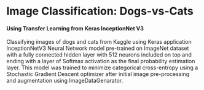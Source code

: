 # Image Classification: Dogs-vs-Cats

#### Using Transfer Learning from Keras InceptionNet V3

Classifying images of dogs and cats from Kaggle using Keras application InceptionNetV3 Neural Network model pre-trained on ImageNet dataset with a fully connected hidden layer with 512 neurons included on top and ending with a layer of Softmax activation as the final probability estimation layer. This model was trained to minimize categorical cross-entropy using a Stochastic Gradient Descent optimizer after initial image pre-processing and augmentation using ImageDataGenarator.